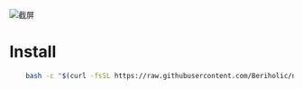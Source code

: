 ![截屏](https://www.freeimg.cn/i/2024/03/11/65eeb07123f10.png)

# Install
```bash
    bash -c "$(curl -fsSL https://raw.githubusercontent.com/Beriholic/nvimdots/main/install.sh )"
```


